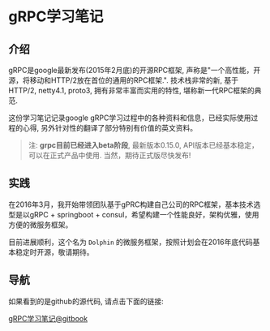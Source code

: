 # gRPC学习笔记

## 介绍

gRPC是google最新发布(2015年2月底)的开源RPC框架, 声称是"一个高性能，开源，将移动和HTTP/2放在首位的通用的RPC框架.". 技术栈非常的新, 基于HTTP/2, netty4.1, proto3, 拥有非常丰富而实用的特性, 堪称新一代RPC框架的典范.

这份学习笔记记录google gRPC学习过程中的各种资料和信息，已经实际使用过程的心得, 另外针对性的翻译了部分特别有价值的英文资料。

> 注: **grpc目前已经进入beta阶段**, 最新版本0.15.0, API版本已经基本稳定，可以在正式产品中使用. 当然，期待正式版尽快发布!

## 实践

在2016年3月，我开始带领团队基于gPRC构建自己公司的RPC框架，基本技术选型是以gRPC + springboot + consul，希望构建一个性能良好，架构优雅，使用方便的微服务框架。

目前进展顺利，这个名为 `Dolphin` 的微服务框架，按照计划会在2016年底代码基本稳定时开源，敬请期待。

## 导航

如果看到的是github的源代码, 请点击下面的链接:

[gRPC学习笔记@gitbook](https://skyao.gitbooks.io/leaning-grpc/)

